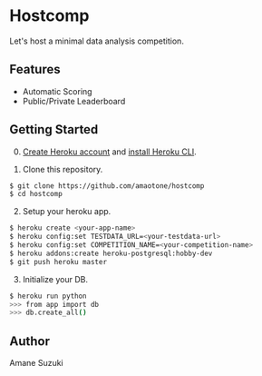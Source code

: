 # Hostcomp

Let's host a minimal data analysis competition.

## Features

- Automatic Scoring
- Public/Private Leaderboard

## Getting Started

0. [Create Heroku account](https://signup.heroku.com/) and [install Heroku CLI](https://devcenter.heroku.com/articles/heroku-cli).

1. Clone this repository.

```bash
$ git clone https://github.com/amaotone/hostcomp
$ cd hostcomp
```

2. Setup your heroku app.

```bash
$ heroku create <your-app-name>
$ heroku config:set TESTDATA_URL=<your-testdata-url>
$ heroku config:set COMPETITION_NAME=<your-competition-name>
$ heroku addons:create heroku-postgresql:hobby-dev
$ git push heroku master
```

3. Initialize your DB.

```bash
$ heroku run python
>>> from app import db
>>> db.create_all()
```

## Author

Amane Suzuki
